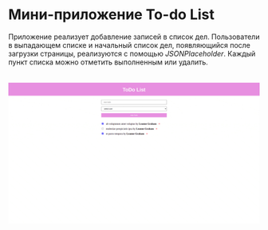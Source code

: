# Мини-приложение To-do List
Приложение реализует добавление записей в список дел. Пользователи в выпадающем списке и начальный список дел, появляющийся после загрузки страницы, реализуются с помощью *JSONPlaceholder*. Каждый пункт списка можно отметить выполненным или удалить.
######
![todo](todo.gif)
